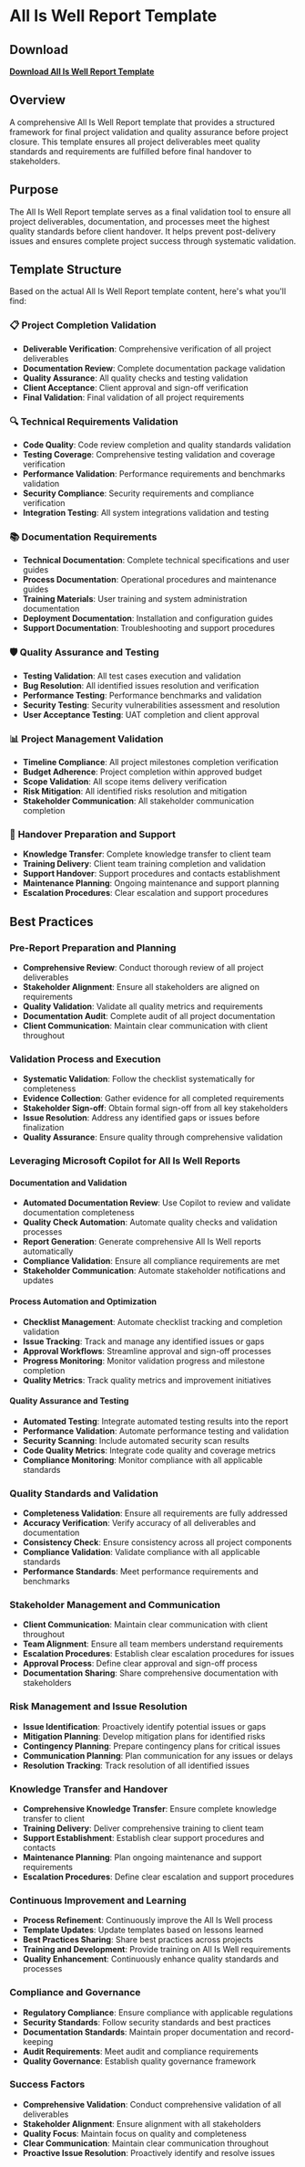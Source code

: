 # All Is Well Report Template

## Download

**[Download All Is Well Report Template](https://tinyurl.com/alliswellreport)**

## Overview

A comprehensive All Is Well Report template that provides a structured framework for final project validation and quality assurance before project closure. This template ensures all project deliverables meet quality standards and requirements are fulfilled before final handover to stakeholders.

## Purpose

The All Is Well Report template serves as a final validation tool to ensure all project deliverables, documentation, and processes meet the highest quality standards before client handover. It helps prevent post-delivery issues and ensures complete project success through systematic validation.

## Template Structure

Based on the actual All Is Well Report template content, here's what you'll find:

### 📋 **Project Completion Validation**
- **Deliverable Verification**: Comprehensive verification of all project deliverables
- **Documentation Review**: Complete documentation package validation
- **Quality Assurance**: All quality checks and testing validation
- **Client Acceptance**: Client approval and sign-off verification
- **Final Validation**: Final validation of all project requirements

### 🔍 **Technical Requirements Validation**
- **Code Quality**: Code review completion and quality standards validation
- **Testing Coverage**: Comprehensive testing validation and coverage verification
- **Performance Validation**: Performance requirements and benchmarks validation
- **Security Compliance**: Security requirements and compliance verification
- **Integration Testing**: All system integrations validation and testing

### 📚 **Documentation Requirements**
- **Technical Documentation**: Complete technical specifications and user guides
- **Process Documentation**: Operational procedures and maintenance guides
- **Training Materials**: User training and system administration documentation
- **Deployment Documentation**: Installation and configuration guides
- **Support Documentation**: Troubleshooting and support procedures

### 🛡️ **Quality Assurance and Testing**
- **Testing Validation**: All test cases execution and validation
- **Bug Resolution**: All identified issues resolution and verification
- **Performance Testing**: Performance benchmarks and validation
- **Security Testing**: Security vulnerabilities assessment and resolution
- **User Acceptance Testing**: UAT completion and client approval

### 📊 **Project Management Validation**
- **Timeline Compliance**: All project milestones completion verification
- **Budget Adherence**: Project completion within approved budget
- **Scope Validation**: All scope items delivery verification
- **Risk Mitigation**: All identified risks resolution and mitigation
- **Stakeholder Communication**: All stakeholder communication completion

### 🔄 **Handover Preparation and Support**
- **Knowledge Transfer**: Complete knowledge transfer to client team
- **Training Delivery**: Client team training completion and validation
- **Support Handover**: Support procedures and contacts establishment
- **Maintenance Planning**: Ongoing maintenance and support planning
- **Escalation Procedures**: Clear escalation and support procedures

## Best Practices

### **Pre-Report Preparation and Planning**
- **Comprehensive Review**: Conduct thorough review of all project deliverables
- **Stakeholder Alignment**: Ensure all stakeholders are aligned on requirements
- **Quality Validation**: Validate all quality metrics and requirements
- **Documentation Audit**: Complete audit of all project documentation
- **Client Communication**: Maintain clear communication with client throughout

### **Validation Process and Execution**
- **Systematic Validation**: Follow the checklist systematically for completeness
- **Evidence Collection**: Gather evidence for all completed requirements
- **Stakeholder Sign-off**: Obtain formal sign-off from all key stakeholders
- **Issue Resolution**: Address any identified gaps or issues before finalization
- **Quality Assurance**: Ensure quality through comprehensive validation

### **Leveraging Microsoft Copilot for All Is Well Reports**

#### **Documentation and Validation**
- **Automated Documentation Review**: Use Copilot to review and validate documentation completeness
- **Quality Check Automation**: Automate quality checks and validation processes
- **Report Generation**: Generate comprehensive All Is Well reports automatically
- **Compliance Validation**: Ensure all compliance requirements are met
- **Stakeholder Communication**: Automate stakeholder notifications and updates

#### **Process Automation and Optimization**
- **Checklist Management**: Automate checklist tracking and completion validation
- **Issue Tracking**: Track and manage any identified issues or gaps
- **Approval Workflows**: Streamline approval and sign-off processes
- **Progress Monitoring**: Monitor validation progress and milestone completion
- **Quality Metrics**: Track quality metrics and improvement initiatives

#### **Quality Assurance and Testing**
- **Automated Testing**: Integrate automated testing results into the report
- **Performance Validation**: Automate performance testing and validation
- **Security Scanning**: Include automated security scan results
- **Code Quality Metrics**: Integrate code quality and coverage metrics
- **Compliance Monitoring**: Monitor compliance with all applicable standards

### **Quality Standards and Validation**
- **Completeness Validation**: Ensure all requirements are fully addressed
- **Accuracy Verification**: Verify accuracy of all deliverables and documentation
- **Consistency Check**: Ensure consistency across all project components
- **Compliance Validation**: Validate compliance with all applicable standards
- **Performance Standards**: Meet performance requirements and benchmarks

### **Stakeholder Management and Communication**
- **Client Communication**: Maintain clear communication with client throughout
- **Team Alignment**: Ensure all team members understand requirements
- **Escalation Procedures**: Establish clear escalation procedures for issues
- **Approval Process**: Define clear approval and sign-off process
- **Documentation Sharing**: Share comprehensive documentation with stakeholders

### **Risk Management and Issue Resolution**
- **Issue Identification**: Proactively identify potential issues or gaps
- **Mitigation Planning**: Develop mitigation plans for identified risks
- **Contingency Planning**: Prepare contingency plans for critical issues
- **Communication Planning**: Plan communication for any issues or delays
- **Resolution Tracking**: Track resolution of all identified issues

### **Knowledge Transfer and Handover**
- **Comprehensive Knowledge Transfer**: Ensure complete knowledge transfer to client
- **Training Delivery**: Deliver comprehensive training to client team
- **Support Establishment**: Establish clear support procedures and contacts
- **Maintenance Planning**: Plan ongoing maintenance and support requirements
- **Escalation Procedures**: Define clear escalation and support procedures

### **Continuous Improvement and Learning**
- **Process Refinement**: Continuously improve the All Is Well process
- **Template Updates**: Update templates based on lessons learned
- **Best Practices Sharing**: Share best practices across projects
- **Training and Development**: Provide training on All Is Well requirements
- **Quality Enhancement**: Continuously enhance quality standards and processes

### **Compliance and Governance**
- **Regulatory Compliance**: Ensure compliance with applicable regulations
- **Security Standards**: Follow security standards and best practices
- **Documentation Standards**: Maintain proper documentation and record-keeping
- **Audit Requirements**: Meet audit and compliance requirements
- **Quality Governance**: Establish quality governance framework

### **Success Factors**
- **Comprehensive Validation**: Conduct comprehensive validation of all deliverables
- **Stakeholder Alignment**: Ensure alignment with all stakeholders
- **Quality Focus**: Maintain focus on quality and completeness
- **Clear Communication**: Maintain clear communication throughout
- **Proactive Issue Resolution**: Proactively identify and resolve issues
